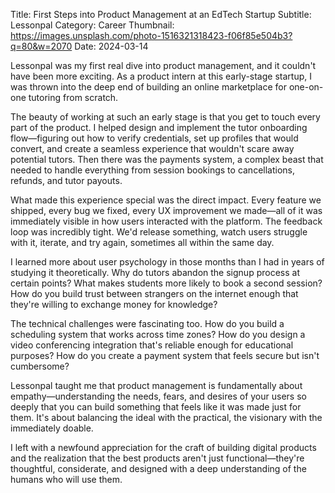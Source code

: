 Title: First Steps into Product Management at an EdTech Startup
Subtitle: Lessonpal
Category: Career
Thumbnail: https://images.unsplash.com/photo-1516321318423-f06f85e504b3?q=80&w=2070
Date: 2024-03-14

Lessonpal was my first real dive into product management, and it couldn't have been more exciting. As a product intern at this early-stage startup, I was thrown into the deep end of building an online marketplace for one-on-one tutoring from scratch.

The beauty of working at such an early stage is that you get to touch every part of the product. I helped design and implement the tutor onboarding flow—figuring out how to verify credentials, set up profiles that would convert, and create a seamless experience that wouldn't scare away potential tutors. Then there was the payments system, a complex beast that needed to handle everything from session bookings to cancellations, refunds, and tutor payouts.

What made this experience special was the direct impact. Every feature we shipped, every bug we fixed, every UX improvement we made—all of it was immediately visible in how users interacted with the platform. The feedback loop was incredibly tight. We'd release something, watch users struggle with it, iterate, and try again, sometimes all within the same day.

I learned more about user psychology in those months than I had in years of studying it theoretically. Why do tutors abandon the signup process at certain points? What makes students more likely to book a second session? How do you build trust between strangers on the internet enough that they're willing to exchange money for knowledge?

The technical challenges were fascinating too. How do you build a scheduling system that works across time zones? How do you design a video conferencing integration that's reliable enough for educational purposes? How do you create a payment system that feels secure but isn't cumbersome?

Lessonpal taught me that product management is fundamentally about empathy—understanding the needs, fears, and desires of your users so deeply that you can build something that feels like it was made just for them. It's about balancing the ideal with the practical, the visionary with the immediately doable.

I left with a newfound appreciation for the craft of building digital products and the realization that the best products aren't just functional—they're thoughtful, considerate, and designed with a deep understanding of the humans who will use them. 